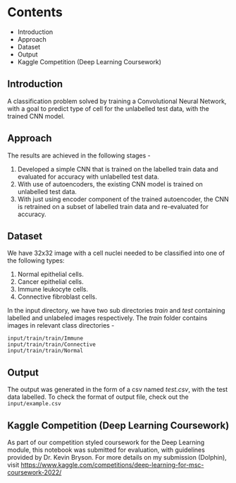 # Contents
 * Introduction
 * Approach
 * Dataset
 * Output
 * Kaggle Competition (Deep Learning Coursework)

## Introduction
A classification problem solved by training a Convolutional Neural Network, with a goal to predict type of cell for the unlabelled test data, with the trained CNN model. 

## Approach
The results are achieved in the following stages - 
1. Developed a simple CNN that is trained on the labelled train data and evaluated for accuracy with unlabelled test data.
2. With use of autoencoders, the existing CNN model is trained on unlabelled test data.
3. With just using encoder component of the trained autoencoder, the CNN is retrained on a subset of labelled train data and re-evaluated for accuracy.

## Dataset
We have 32x32 image with a cell nuclei needed to be classified into one of the following types:
1. Normal epithelial cells.
2. Cancer epithelial cells.
3. Immune leukocyte cells.
4. Connective fibroblast cells.

In the input directory, we have two sub directories *train* and *test* containing labelled and unlabeled images respectively. 
The *train* folder contains images in relevant class directories - 
```input/train/train/Cancer
input/train/train/Immune
input/train/train/Connective
input/train/train/Normal
```

## Output
The output was generated in the form of a csv named *test.csv*, with the test data labelled. To check the format of output file, check out the ```input/example.csv```

## Kaggle Competition (Deep Learning Coursework)
As part of our competition styled coursework for the Deep Learning module, this notebook was submitted for evaluation, with guidelines provided by Dr. Kevin Bryson. 
For more details on my submission (Dolphin), visit https://www.kaggle.com/competitions/deep-learning-for-msc-coursework-2022/
